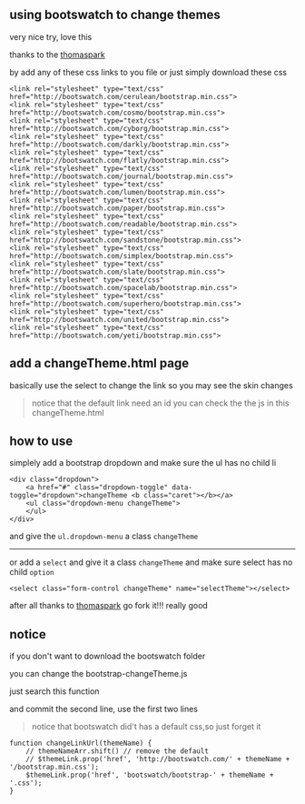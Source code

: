 ## using bootswatch to change themes

very nice try, love this

thanks to the [thomaspark](https://github.com/thomaspark/bootswatch)

by add any of these css links to you file or just simply download these css

    <link rel="stylesheet" type="text/css" href="http://bootswatch.com/cerulean/bootstrap.min.css">
    <link rel="stylesheet" type="text/css" href="http://bootswatch.com/cosmo/bootstrap.min.css">
    <link rel="stylesheet" type="text/css" href="http://bootswatch.com/cyborg/bootstrap.min.css">
    <link rel="stylesheet" type="text/css" href="http://bootswatch.com/darkly/bootstrap.min.css">
    <link rel="stylesheet" type="text/css" href="http://bootswatch.com/flatly/bootstrap.min.css">
    <link rel="stylesheet" type="text/css" href="http://bootswatch.com/journal/bootstrap.min.css">
    <link rel="stylesheet" type="text/css" href="http://bootswatch.com/lumen/bootstrap.min.css">
    <link rel="stylesheet" type="text/css" href="http://bootswatch.com/paper/bootstrap.min.css">
    <link rel="stylesheet" type="text/css" href="http://bootswatch.com/readable/bootstrap.min.css">
    <link rel="stylesheet" type="text/css" href="http://bootswatch.com/sandstone/bootstrap.min.css">
    <link rel="stylesheet" type="text/css" href="http://bootswatch.com/simplex/bootstrap.min.css">
    <link rel="stylesheet" type="text/css" href="http://bootswatch.com/slate/bootstrap.min.css">
    <link rel="stylesheet" type="text/css" href="http://bootswatch.com/spacelab/bootstrap.min.css">
    <link rel="stylesheet" type="text/css" href="http://bootswatch.com/superhero/bootstrap.min.css">
    <link rel="stylesheet" type="text/css" href="http://bootswatch.com/united/bootstrap.min.css">
    <link rel="stylesheet" type="text/css" href="http://bootswatch.com/yeti/bootstrap.min.css">
  

## add a changeTheme.html page

basically use the select to change the link so you may see the skin changes

> notice that the default link need an id
> you can check the the js in this changeTheme.html 
 
## how to use 

simplely add a bootstrap dropdown and make sure the ul has no child li

    <div class="dropdown">
        <a href="#" class="dropdown-toggle" data-toggle="dropdown">changeTheme <b class="caret"></b></a>
        <ul class="dropdown-menu changeTheme">
        </ul>
    </div>

and give the `ul.dropdown-menu` a class `changeTheme`

***

or add a `select` and give it a class `changeTheme` and make sure select has no child `option`

    <select class="form-control changeTheme" name="selectTheme"></select>

after all thanks to [thomaspark](https://github.com/thomaspark/bootswatch)
go fork it!!! really good


## notice
if you don't want to download the bootswatch folder

you can change the bootstrap-changeTheme.js

just search this function 

and commit the second line, use the first two lines

> notice that bootswatch did't has a default css,so just forget it

    function changeLinkUrl(themeName) {
        // themeNameArr.shift() // remove the default
        // $themeLink.prop('href', 'http://bootswatch.com/' + themeName + '/bootstrap.min.css');
        $themeLink.prop('href', 'bootswatch/bootstrap-' + themeName + '.css');
    }





